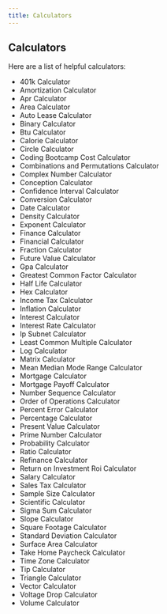 ```yaml
---
title: Calculators
---
```

## Calculators

<p>Here are a list of helpful calculators:</p>
<ul>
  <li>401k Calculator</li>
  <li>Amortization Calculator</li>
  <li>Apr Calculator</li>
  <li>Area Calculator</li>
  <li>Auto Lease Calculator</li>
  <li>Binary Calculator</li>
  <li>Btu Calculator</li>
  <li>Calorie Calculator</li>
  <li>Circle Calculator</li>
  <li>Coding Bootcamp Cost Calculator</li>
  <li>Combinations and Permutations Calculator</li>
  <li>Complex Number Calculator</li>
  <li>Conception Calculator</li>
  <li>Confidence Interval Calculator</li>
  <li>Conversion Calculator</li>
  <li>Date Calculator</li>
  <li>Density Calculator</li>
  <li>Exponent Calculator</li>
   <li>Finance Calculator</li>
  <li>Financial Calculator</li>
  <li>Fraction Calculator</li>
  <li>Future Value Calculator</li>
  <li>Gpa Calculator</li>
  <li>Greatest Common Factor Calculator</li>
  <li>Half Life Calculator</li>
  <li>Hex Calculator</li>
  <li>Income Tax Calculator</li>
  <li>Inflation Calculator</li>
  <li>Interest Calculator</li>
  <li>Interest Rate Calculator</li>
  <li>Ip Subnet Calculator</li>
  <li>Least Common Multiple Calculator</li>
  <li>Log Calculator</li>
  <li>Matrix Calculator</li>
  <li>Mean Median Mode Range Calculator</li>
  <li>Mortgage Calculator</li>
  <li>Mortgage Payoff Calculator</li>
  <li>Number Sequence Calculator</li>
  <li>Order of Operations Calculator</li>
  <li>Percent Error Calculator</li>
  <li>Percentage Calculator</li>
  <li>Present Value Calculator</li>
  <li>Prime Number Calculator</li>
  <li>Probability Calculator</li>
  <li>Ratio Calculator</li>
  <li>Refinance Calculator</li>
  <li>Return on Investment Roi Calculator</li>
  <li>Salary Calculator</li>
  <li>Sales Tax Calculator</li>
  <li>Sample Size Calculator</li>
  <li>Scientific Calculator</li>
  <li>Sigma Sum Calculator</li>
  <li>Slope Calculator</li>
  <li>Square Footage Calculator</li>
  <li>Standard Deviation Calculator</li>
  <li>Surface Area Calculator</li>
  <li>Take Home Paycheck Calculator</li>
  <li>Time Zone Calculator</li>
  <li>Tip Calculator</li>
  <li>Triangle Calculator</li>
  <li>Vector Calculator</li>
  <li>Voltage Drop Calculator</li>
  <li>Volume Calculator</li>
</ul>


